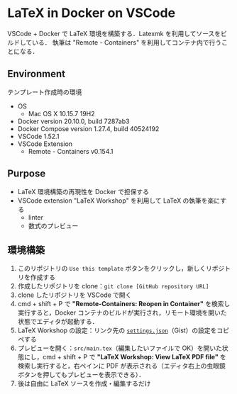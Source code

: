 # LaTeX in Docker on VSCode

VSCode + Docker で LaTeX 環境を構築する．Latexmk を利用してソースをビルドしている．
執筆は "Remote - Containers" を利用してコンテナ内で行うことになる．

## Environment

テンプレート作成時の環境

- OS
  - Mac OS X 10.15.7 19H2
- Docker version 20.10.0, build 7287ab3
- Docker Compose version 1.27.4, build 40524192
- VSCode 1.52.1
- VSCode Extension
  - Remote - Containers v0.154.1

## Purpose

- LaTeX 環境構築の再現性を Docker で担保する
- VSCode extension "LaTeX Workshop" を利用して LaTeX の執筆を楽にする
  - linter
  - 数式のプレビュー

## 環境構築

1. このリポジトリの `Use this template` ボタンをクリックし，新しくリポジトリを作成する
2. 作成したリポジトリを clone：`git clone [GitHub repository URL]`
3. clone したリポジトリを VSCode で開く
4. cmd + shift + P で **"Remote-Containers: Reopen in Container"** を検索し実行すると，Docker コンテナのビルドが実行され，リモート環境を開いた状態でエディタが起動する．
5. LaTeX Workshop の設定：リンク先の [`settings.json`](https://gist.github.com/nukopy/ec870ac99ff27dd9f126cab7bf8e700d)（Gist）の設定をコピペする
6. プレビューを開く：`src/main.tex`（編集したいファイルで OK）を開いた状態にし，cmd + shift + P で **"LaTeX Workshop: View LaTeX PDF file"** を検索し実行すると，右ペインに PDF が表示される（エディタ右上の虫眼鏡ボタンを押してもプレビューを表示できる）．
7. 後は自由に LaTeX ソースを作成・編集するだけ